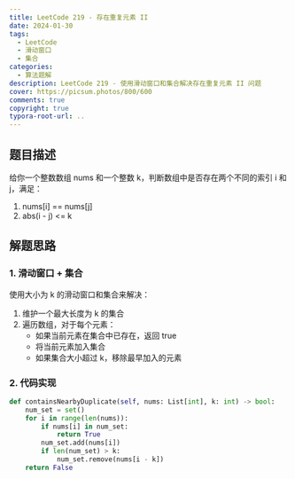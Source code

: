 ```yaml
---
title: LeetCode 219 - 存在重复元素 II
date: 2024-01-30
tags: 
  - LeetCode
  - 滑动窗口
  - 集合
categories:
  - 算法题解
description: LeetCode 219 - 使用滑动窗口和集合解决存在重复元素 II 问题
cover: https://picsum.photos/800/600
comments: true
copyright: true
typora-root-url: ..
---
```


## 题目描述

给你一个整数数组 nums 和一个整数 k，判断数组中是否存在两个不同的索引 i 和 j，满足：
1. nums[i] == nums[j]
2. abs(i - j) <= k

## 解题思路

### 1. 滑动窗口 + 集合
使用大小为 k 的滑动窗口和集合来解决：
1. 维护一个最大长度为 k 的集合
2. 遍历数组，对于每个元素：
   - 如果当前元素在集合中已存在，返回 true
   - 将当前元素加入集合
   - 如果集合大小超过 k，移除最早加入的元素

### 2. 代码实现

```python
def containsNearbyDuplicate(self, nums: List[int], k: int) -> bool:
    num_set = set()
    for i in range(len(nums)):
        if nums[i] in num_set:
            return True
        num_set.add(nums[i])
        if len(num_set) > k:
            num_set.remove(nums[i - k])
    return False
```

<!-- 给你一个整数数组 nums 。如果任一值在数组中出现 至少两次 ，返回 true ；如果数组中每个元素互不相同，返回 false 。
 

示例 1：

输入：nums = [1,2,3,1]

输出：true

解释：

元素 1 在下标 0 和 3 出现。

示例 2：

输入：nums = [1,2,3,4]

输出：false

解释：

所有元素都不同。

示例 3：

输入：nums = [1,1,1,3,3,4,3,2,4,2]

输出：true

 

提示：

1 <= nums.length <= 105
-109 <= nums[i] <= 109

```python
def containsDuplicate(self, nums: List[int]) -> bool:
    return len(nums) != len(set(nums))
```
